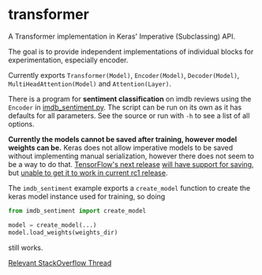 # transformer

A Transformer implementation in Keras' Imperative (Subclassing) API.

The goal is to provide independent implementations of individual blocks for experimentation, especially encoder.

Currently exports `Transformer(Model)`, `Encoder(Model)`, `Decoder(Model)`, `MultiHeadAttention(Model)` and `Attention(Layer)`.

There is a program for __sentiment classification__ on imdb reviews using the `Encoder` in [imdb_sentiment.py](/imdb_sentiment.py). The script can be run on its own as it has defaults for all parameters. See the source or run with `-h` to see a list of all options.

__Currently the models cannot be saved after training, however model weights can be.__ Keras does not allow imperative models to be saved without implementing manual serialization, however there does not seem to be a way to do that. [TensorFlow's next release](https://github.com/tensorflow/tensorflow/blob/r1.13/RELEASE.md#bug-fixes-and-other-changes) [will have support for saving](https://www.tensorflow.org/versions/r1.13/api_docs/python/tf/contrib/saved_model/save_keras_model), but [unable to get it to work in current rc1 release](https://colab.research.google.com/gist/suyash/de8c6a386ff3a18c499aa441d5a13670).

The `imdb_sentiment` example exports a `create_model` function to create the keras model instance used for training, so doing

```py
from imdb_sentiment import create_model

model = create_model(...)
model.load_weights(weights_dir)
```

still works.

[Relevant StackOverflow Thread](https://stackoverflow.com/questions/51806852/cant-save-custom-subclassed-model)
